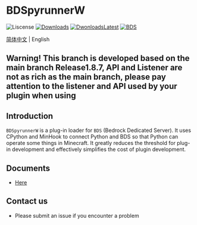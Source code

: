 ﻿# BDSpyrunnerW

![Liscense](https://img.shields.io/github/license/WillowSauceR/BDSpyrunnerW?style=for-the-badge)
[![Downloads](https://img.shields.io/github/downloads/WillowSauceR/BDSpyrunnerW/total?style=for-the-badge)](https://github.com/WillowSauceR/BDSpyrunnerW/releases/latest)
[![DwonloadsLatest](https://img.shields.io/github/downloads/WillowSauceR/BDSpyrunnerW/latest/total?label=DOWNLOAD@LATEST&style=for-the-badge)](https://github.com/WillowSauceR/BDSpyrunnerW/releases/latest)
[![BDS](https://img.shields.io/badge/BDS-1.19.63.01-blue?style=for-the-badge)](https://www.minecraft.net/download/server/bedrock)

[简体中文](README.md) | English

## Warning! This branch is developed based on the main branch Release1.8.7, API and Listener are not as rich as the main branch, please pay attention to the listener and API used by your plugin when using

## Introduction

``BDSpyrunnerW`` is a plug-in loader for ``BDS`` (Bedrock Dedicated Server).
It uses CPython and MinHook to connect Python and BDS so that Python can operate some things in Minecraft.
It greatly reduces the threshold for plug-in development and effectively simplifies the cost of plugin development.

## Documents

* [Here](https://pyr.jfishing.love/en/)

## Contact us

* Please submit an issue if you encounter a problem
